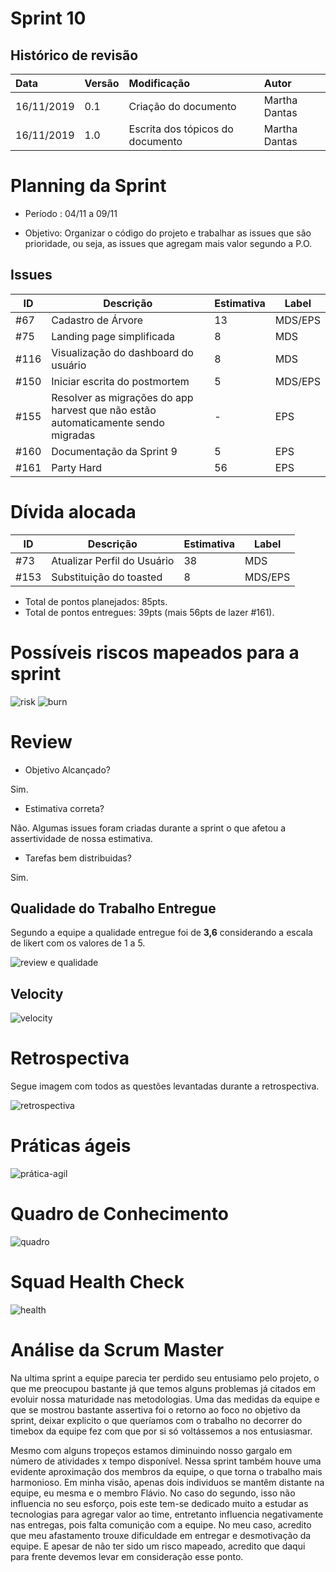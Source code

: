 # Sprint 10

## Histórico de revisão
| Data   | Versão | Modificação  | Autor  |
| :- | :- | :- | :- |
| 16/11/2019 | 0.1 | Criação do documento | Martha Dantas |
| 16/11/2019 | 1.0 | Escrita dos tópicos do documento | Martha Dantas |

# Planning da Sprint 

- Período : 04/11 a 09/11

- Objetivo: Organizar o código do projeto e trabalhar as issues que são prioridade, ou seja, as issues que agregam  mais valor segundo a P.O.

## Issues

| ID | Descrição | Estimativa | Label |
| ---|-----------|------------|-------|
| #67 | Cadastro de Árvore | 13 | MDS/EPS |
| #75 | Landing page simplificada | 8 | MDS |
| #116 | Visualização do dashboard do usuário | 8 | MDS|
| #150 | Iniciar escrita do postmortem | 5 | MDS/EPS |
| #155 | Resolver as migrações do app harvest que não estão automaticamente sendo migradas | - | EPS |
| #160 | Documentação da Sprint 9 | 5 | EPS |
| #161 | Party Hard | 56 | EPS |


# Dívida alocada

ID | Descrição | Estimativa | Label|
---|-----------|------------|-------|
| #73 | Atualizar Perfil do Usuário | 38 | MDS |
| #153 | Substituição do toasted | 8 | MDS/EPS |

 - Total de pontos planejados: 85pts.
 - Total de pontos entregues: 39pts (mais 56pts de lazer #161).

 # Possíveis riscos mapeados para a sprint

![risk](../img/gerenciamento/risk10.png)
![burn](../img/gerenciamento/burn10.png)

# Review

-  Objetivo Alcançado?

Sim.

- Estimativa correta? 

 Não. Algumas issues foram criadas durante a sprint o que afetou a assertividade de nossa estimativa.

- Tarefas bem distribuidas? 

 Sim.


## Qualidade do Trabalho Entregue

Segundo a equipe a qualidade entregue foi de **3,6** considerando a escala de likert com os valores de 1 a 5.

![review e qualidade](../img/gerenciamento/review10.png)

## Velocity

![velocity](../img/gerenciamento/velocity10.png)

# Retrospectiva

Segue imagem com todos as questões levantadas durante a retrospectiva.

![retrospectiva](../img/gerenciamento/retrospective10.png)

# Práticas ágeis 

![prática-agil](../img/gerenciamento/agil10.png)

# Quadro de Conhecimento

![quadro](../img/gerenciamento/conhecimento10.png)

# Squad Health Check

![health](../img/gerenciamento/health10.png)

# Análise da Scrum Master

Na ultima sprint a equipe parecia ter perdido seu entusiamo pelo projeto, o que me preocupou bastante já que temos alguns problemas já citados em evoluir nossa maturidade nas metodologias. Uma das medidas da equipe e que se mostrou bastante assertiva foi o retorno ao foco no objetivo da sprint, deixar explicito o que queríamos com o trabalho no decorrer do timebox da equipe fez com que por si só voltássemos a nos entusiasmar. 

Mesmo com alguns tropeços estamos diminuindo nosso gargalo em número de atividades x tempo disponível. Nessa sprint também houve uma evidente aproximação dos membros da equipe, o que torna o trabalho mais harmonioso. Em minha visão, apenas dois individuos se mantêm distante na equipe, eu mesma e o membro Flávio. No caso do segundo, isso não influencia no seu esforço, pois este tem-se dedicado muito a estudar as tecnologias para agregar valor ao time, entretanto influencia negativamente nas entregas, pois falta comunição com a equipe. No meu caso, acredito que meu afastamento trouxe dificuldade em entregar e desmotivação da equipe. E apesar de não ter sido um risco mapeado, acredito que daqui para frente devemos levar em consideração esse ponto.
